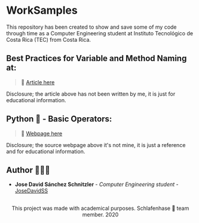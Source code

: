 # WorkSamples
  This repository has been created to show and save some of my code through time as a Computer Engineering student at Instituto Tecnológico de Costa Rica (TEC) from Costa Rica.

## Best Practices for Variable and Method Naming at:

> 📎 [Article here](https://dzone.com/articles/best-practices-variable-and)

Disclosure; the article above has not been written by me, it is just for educational information.
  
## Python 🐍 - Basic Operators:  

> 📎 [Webpage here](https://www.tutorialspoint.com/python/python_basic_operators.htm)

Disclosure; the source webpage above it's not mine, it is just a reference and for educational information.

## Author 👨🏻‍💻

* **Jose David Sánchez Schnitzler** - *Computer Engineering student* - [JoseDavidSS](https://github.com/JoseDavidSS)


##
<p align="center">This project was made with academical purposes. Schlafenhase 🐰 team member. 2020</p
  ```
